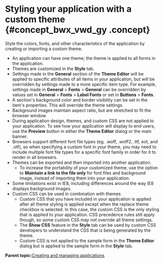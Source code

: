 # Styling your application with a custom theme {#concept_bwx_vwd_gy .concept}

Style the colors, fonts, and other characteristics of the application by creating or importing a custom theme.

-   An application can have one theme; the theme is applied to all forms in the application.
-   Themes are customized in the **Style** tab.
-   Settings made in the **General** section of the **Theme Editor** will be applied to specific attributes of all items in your application, but will be overridden by settings made to a more specific item type. For example, settings made in **General** \> **Fonts** \> **General** can be overridden by values set in **General** \> **Fonts** \> **Label Fonts** or set in **Buttons** \> **Fonts**.
-   A section's background color and border visibility can be set in the item's properties. This will override the theme settings.
-   Background images maintain aspect ratio, but are stretched to fit the browser window.
-   During application design, themes, and custom CSS are not applied to your application. To see how your application will display to end users, use the **Preview** button in either the **Theme Editor** dialog or the main banner.
-   Browsers support different font file types \(eg. .woff, .woff2, .ttf, eot, and .otf\), so when specifying a custom font in your theme, you may need to include multiple font file types for a specific font family in order for it to render in all browsers.
-   Themes can be exported and then imported into another application.
    -   To increase the portability of your customized theme, use the option to **Maintain a link to the file only** for font files and background image, instead of importing them into your application.
-   Some limitations exist in IE8, including differences around the way IE8 displays background images.
-   Custom CSS can be used in combination with themes.
    -   Custom CSS that you have included in your application is applied after all theme styling is applied except when the replace theme checkbox is selected. In this case, the custom CSS is the only styling that is applied to your application. CSS precedence rules still apply though, so some custom CSS may not override all theme settings.
    -   The **Show CSS** feature in the **Style** tab can be used by custom CSS developers to understand the CSS that is being generated by the theme.
    -   Custom CSS is not applied to the sample form in the **Theme Editor** dialog but is applied to the sample form in the **Style** tab.

**Parent topic:**[Creating and managing applications](cr_creating_and_managing_toc.md)

